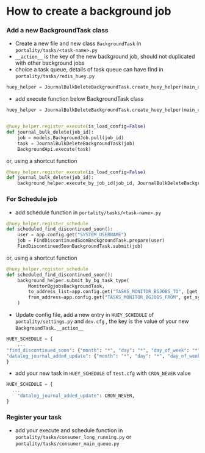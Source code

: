 How to create a background job
==============================

### Add a new BackgroundTask class

* Create a new file and new class `BackgroundTask` in `portality/tasks/<task-name>.py`
* `__action__` is the key of the new background job, should not duplicated with other background jobs
* choice a task queue, details of task queue can have find in `portality/tasks/redis_huey.py`

```python
huey_helper = JournalBulkDeleteBackgroundTask.create_huey_helper(main_queue)
```

* add execute function below BackgroundTask class

```python
huey_helper = JournalBulkDeleteBackgroundTask.create_huey_helper(main_queue)


@huey_helper.register_execute(is_load_config=False)
def journal_bulk_delete(job_id):
    job = models.BackgroundJob.pull(job_id)
    task = JournalBulkDeleteBackgroundTask(job)
    BackgroundApi.execute(task)
```

or, using a shortcut function

```python
@huey_helper.register_execute(is_load_config=False)
def journal_bulk_delete(job_id):
    background_helper.execute_by_job_id(job_id, JournalBulkDeleteBackgroundTask)
```

### For Schedule job

* add schedule function in `portality/tasks/<task-name>.py`

```python
@huey_helper.register_schedule
def scheduled_find_discontinued_soon():
    user = app.config.get("SYSTEM_USERNAME")
    job = FindDiscontinuedSoonBackgroundTask.prepare(user)
    FindDiscontinuedSoonBackgroundTask.submit(job)
```

or, using a shortcut function

```python
@huey_helper.register_schedule
def scheduled_find_discontinued_soon():
    background_helper.submit_by_bg_task_type(
        MonitorBgjobsBackgroundTask,
        to_address_list=app.config.get("TASKS_MONITOR_BGJOBS_TO", [get_system_email(), ]),
        from_address=app.config.get("TASKS_MONITOR_BGJOBS_FROM", get_system_email()),
    )
```

* Update config file, add a new entry in `HUEY_SCHEDULE` of `portality/settings.py` and `dev.cfg` , the key is
  the value of your new `BackgroundTask.__action__`

```python
HUEY_SCHEDULE = {
    ...
"find_discontinued_soon": {"month": "*", "day": "*", "day_of_week": "*", "hour": "0", "minute": "3"},
"datalog_journal_added_update": {"month": "*", "day": "*", "day_of_week": "*", "hour": "0", "minute": "50"},
}
```
* add your new task in `HUEY_SCHEDULE` of `test.cfg` with `CRON_NEVER` value

```python
HUEY_SCHEDULE = {
  ...
    "datalog_journal_added_update": CRON_NEVER,
}
```

### Register your task

* add your execute and schedule function in `portality/tasks/consumer_long_running.py`
  or `portality/tasks/consumer_main_queue.py`
